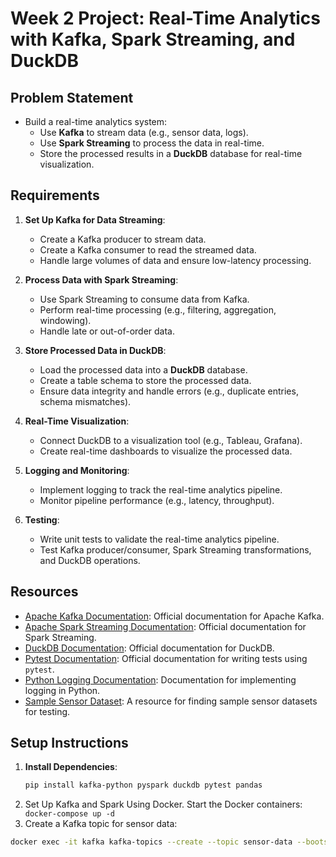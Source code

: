 # Week 2 Project: Real-Time Analytics with Kafka, Spark Streaming, and DuckDB

## Problem Statement
- Build a real-time analytics system:
  - Use **Kafka** to stream data (e.g., sensor data, logs).
  - Use **Spark Streaming** to process the data in real-time.
  - Store the processed results in a **DuckDB** database for real-time visualization.

## Requirements
1. **Set Up Kafka for Data Streaming**:
   - Create a Kafka producer to stream data.
   - Create a Kafka consumer to read the streamed data.
   - Handle large volumes of data and ensure low-latency processing.

2. **Process Data with Spark Streaming**:
   - Use Spark Streaming to consume data from Kafka.
   - Perform real-time processing (e.g., filtering, aggregation, windowing).
   - Handle late or out-of-order data.

3. **Store Processed Data in DuckDB**:
   - Load the processed data into a **DuckDB** database.
   - Create a table schema to store the processed data.
   - Ensure data integrity and handle errors (e.g., duplicate entries, schema mismatches).

4. **Real-Time Visualization**:
   - Connect DuckDB to a visualization tool (e.g., Tableau, Grafana).
   - Create real-time dashboards to visualize the processed data.

5. **Logging and Monitoring**:
   - Implement logging to track the real-time analytics pipeline.
   - Monitor pipeline performance (e.g., latency, throughput).

6. **Testing**:
   - Write unit tests to validate the real-time analytics pipeline.
   - Test Kafka producer/consumer, Spark Streaming transformations, and DuckDB operations.

## Resources
- [Apache Kafka Documentation](https://kafka.apache.org/documentation/): Official documentation for Apache Kafka.
- [Apache Spark Streaming Documentation](https://spark.apache.org/docs/latest/streaming-programming-guide.html): Official documentation for Spark Streaming.
- [DuckDB Documentation](https://duckdb.org/docs/): Official documentation for DuckDB.
- [Pytest Documentation](https://docs.pytest.org/en/stable/): Official documentation for writing tests using `pytest`.
- [Python Logging Documentation](https://docs.python.org/3/library/logging.html): Documentation for implementing logging in Python.
- [Sample Sensor Dataset](https://www.kaggle.com/datasets): A resource for finding sample sensor datasets for testing.

## Setup Instructions
1. **Install Dependencies**:
   ```bash
   pip install kafka-python pyspark duckdb pytest pandas
   ```
2. Set Up Kafka and Spark Using Docker. Start the Docker containers: ` docker-compose up -d`
3. Create a Kafka topic for sensor data:  
```bash
docker exec -it kafka kafka-topics --create --topic sensor-data --bootstrap-server localhost:9092 --partitions 1 --replication-factor 1
```
